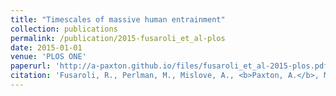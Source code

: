 ```yaml
---
title: "Timescales of massive human entrainment"
collection: publications
permalink: /publication/2015-fusaroli_et_al-plos
date: 2015-01-01
venue: 'PLOS ONE'
paperurl: 'http://a-paxton.github.io/files/fusaroli_et_al-2015-plos.pdf'
citation: 'Fusaroli, R., Perlman, M., Mislove, A., <b>Paxton, A.</b>, Matlock, T., & Dale, R. (2015). Timescales of massive human entrainment. <i>PLOS ONE</i>, <i>10</i>(4), e0122742.'
---
```

